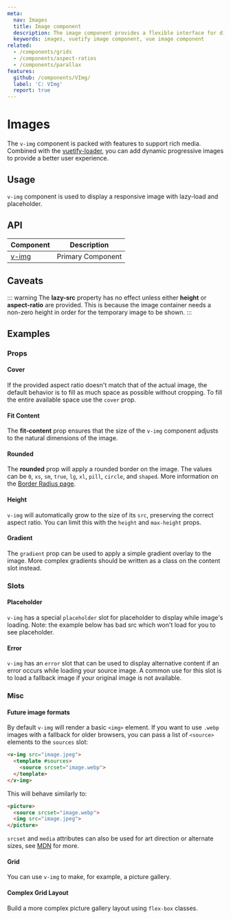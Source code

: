 ```yaml
---
meta:
  nav: Images
  title: Image component
  description: The image component provides a flexible interface for displaying different types of images.
  keywords: images, vuetify image component, vue image component
related:
  - /components/grids
  - /components/aspect-ratios
  - /components/parallax
features:
  github: /components/VImg/
  label: 'C: VImg'
  report: true
---
```


# Images

The `v-img` component is packed with features to support rich media. Combined with the [vuetify-loader](https://github.com/vuetifyjs/vuetify-loader), you can add dynamic progressive images to provide a better user experience.

<PageFeatures />

## Usage

`v-img` component is used to display a responsive image with lazy-load and placeholder.

<ExamplesUsage name="v-img" />

<PromotedEntry />

## API

| Component | Description |
| - | - |
| [v-img](/api/v-img/) | Primary Component |

<ApiInline hide-links />

## Caveats

::: warning
  The **lazy-src** property has no effect unless either **height** or **aspect-ratio** are provided. This is because
  the image container needs a non-zero height in order for the temporary image to be shown.
:::

## Examples

### Props

#### Cover

If the provided aspect ratio doesn't match that of the actual image, the default behavior is to fill as much space as possible without cropping. To fill the entire available space use the `cover` prop.

<ExamplesExample file="v-img/prop-cover" />

#### Fit Content

The **fit-content** prop ensures that the size of the `v-img` component adjusts to the natural dimensions of the image.

<ExamplesExample file="v-img/prop-fit-content" />

#### Rounded

The **rounded** prop will apply a rounded border on the image. The values can be `0`, `xs`, `sm`, `true`, `lg`, `xl`, `pill`, `circle`, and `shaped`. More information on the [Border Radius page](https://vuetifyjs.com/en/styles/border-radius).

<ExamplesExample file="v-img/prop-rounded" />

#### Height

`v-img` will automatically grow to the size of its `src`, preserving the correct aspect ratio. You can limit this with the `height` and `max-height` props.

<ExamplesExample file="v-img/prop-max-height" />

#### Gradient

The `gradient` prop can be used to apply a simple gradient overlay to the image. More complex gradients should be written as a class on the content slot instead.

<ExamplesExample file="v-img/prop-gradient" />

### Slots

#### Placeholder

`v-img` has a special `placeholder` slot for placeholder to display while image's loading. Note: the example below has bad src which won't load for you to see placeholder.

<ExamplesExample file="v-img/slot-placeholder" />

#### Error

`v-img` has an `error` slot that can be used to display alternative content if an error occurs while loading your source image. A common use for this slot is to load a fallback image if your original image is not available.

<ExamplesExample file="v-img/slot-error" />

### Misc

#### Future image formats

By default `v-img` will render a basic `<img>` element. If you want to use `.webp` images with a fallback for older browsers, you can pass a list of `<source>` elements to the `sources` slot:

```html
<v-img src="image.jpeg">
  <template #sources>
    <source srcset="image.webp">
  </template>
</v-img>
```

This will behave similarly to:

```html
<picture>
  <source srcset="image.webp">
  <img src="image.jpeg">
</picture>
```

`srcset` and `media` attributes can also be used for art direction or alternate sizes, see [MDN](https://developer.mozilla.org/en-US/docs/Web/HTML/Element/picture) for more.

#### Grid

You can use `v-img` to make, for example, a picture gallery.

<ExamplesExample file="v-img/misc-grid" />

#### Complex Grid Layout

Build a more complex picture gallery layout using `flex-box` classes.

<ExamplesExample file="v-img/complex-grid" />

